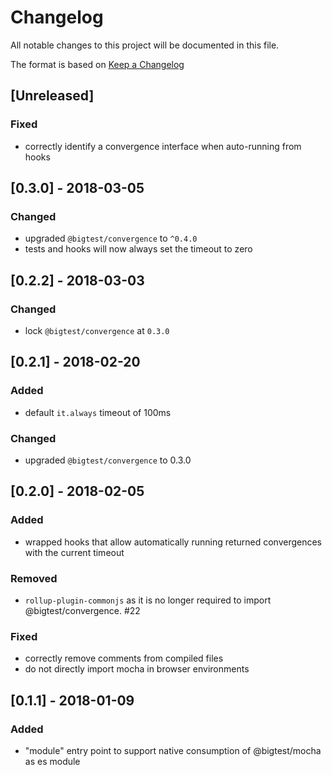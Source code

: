 # Changelog
All notable changes to this project will be documented in this file.

The format is based on [Keep a Changelog](http://keepachangelog.com/en/1.0.0/)

## [Unreleased]

### Fixed

- correctly identify a convergence interface when auto-running from hooks

## [0.3.0] - 2018-03-05

### Changed

- upgraded `@bigtest/convergence` to `^0.4.0`
- tests and hooks will now always set the timeout to zero

## [0.2.2] - 2018-03-03

### Changed

- lock `@bigtest/convergence` at `0.3.0`

## [0.2.1] - 2018-02-20

### Added

- default `it.always` timeout of 100ms

### Changed

- upgraded `@bigtest/convergence` to 0.3.0

## [0.2.0] - 2018-02-05

### Added

- wrapped hooks that allow automatically running returned convergences
  with the current timeout

### Removed

- `rollup-plugin-commonjs` as it is no longer required to import
  @bigtest/convergence. #22

### Fixed

- correctly remove comments from compiled files
- do not directly import mocha in browser environments

## [0.1.1] - 2018-01-09

### Added

- "module" entry point to support native consumption of @bigtest/mocha
  as es module
